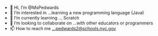 - 👋 Hi, I’m @MsPedwards
- 👀 I’m interested in ...learning a new programming language (Java)
- 🌱 I’m currently learning ... Scratch
- 💞️ I’m looking to collaborate on ...with other educators or programmers 
- 📫 How to reach me ...pedwards2@schools.nyc.gov

<!---
MsPedwards/MsPedwards is a ✨ special ✨ repository because its `README.md` (this file) appears on your GitHub profile.
You can click the Preview link to take a look at your changes.
--->
